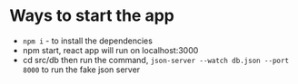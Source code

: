 # Ways to start the app
- `npm i` - to install the dependencies
- npm start, react app will run on localhost:3000
- cd src/db then run the command, `json-server --watch db.json --port 8000` to run the fake json server

